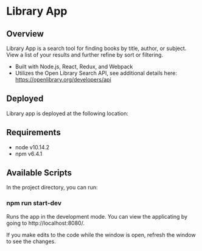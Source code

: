 # Library App

## Overview
Library App is a search tool for finding books by title, author, or subject. View a list of your results and further refine by sort or filtering.
- Built with Node.js, React, Redux, and Webpack
- Utilizes the Open Library Search API, see additional details here: https://openlibrary.org/developers/api

## Deployed
Library app is deployed at the following location: 

## Requirements
- node v10.14.2
- npm v6.4.1

## Available Scripts
In the project directory, you can run:

### npm run start-dev

Runs the app in the development mode. You can view the applicating by going to http://localhost:8080/.

If you make edits to the code while the window is open, refresh the window to see the changes.


